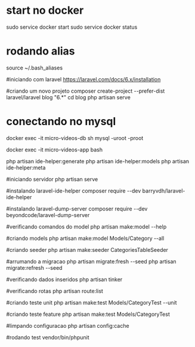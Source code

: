 # start no docker

sudo service docker start
sudo service docker status

# rodando alias

source ~/.bash_aliases

#iniciando com laravel
https://laravel.com/docs/6.x/installation

#criando um novo projeto
composer create-project --prefer-dist laravel/laravel blog "6.*"
cd blog
php artisan serve

# conectando no mysql

docker exec -it micro-videos-db sh
mysql -uroot -proot

docker exec -it micro-videos-app bash

php artisan ide-helper:generate
php artisan ide-helper:models
php artisan ide-helper:meta

#iniciando servidor
php artisan serve

#instalando laravel-ide-helper
composer require --dev barryvdh/laravel-ide-helper

#instalando laravel-dump-server
composer require --dev beyondcode/laravel-dump-server

#verificando comandos do model
php artisan make:model --help

#criando models
php artisan make:model Models/Category --all

#criando seeder
php artisan make:seeder CategoriesTableSeeder

#arrumando a migracao
php artisan migrate:fresh --seed
php artisan migrate:refresh --seed

#verificando dados inseridos
php artisan tinker

#verificando rotas
php artisan route:list

#criando teste unit
php artisan make:test Models/CategoryTest --unit

#criando teste feature
php artisan make:test Models/CategoryTest

#limpando configuracao
php artisan config:cache

#rodando test
vendor/bin/phpunit 

